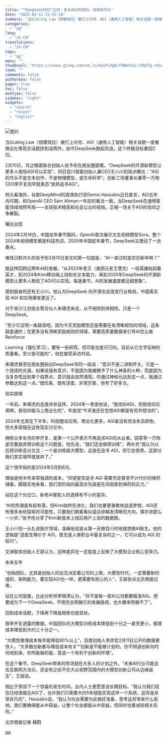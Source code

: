 ```yaml
---
title: "“DeepSeek时刻”之四：有关AGI的信仰、烧钱和尽头"
date: "2025-02-11 21:55:10"
summary: "当Scaling Law（规模效应）被打上问号，AGI（通用人工智能）相关话题一度被商业化等现实话题..."
categories:
  - "qq"
lang:
  - "zh-CN"
translations:
  - "zh-CN"
tags:
  - "qq"
menu: ""
thumbnail: "https://inews.gtimg.com/om_ls/OuvPcOg8Lf9WmhS1x-CRQZfg-rH1qu6HF8kQQ4_dM-6NsAA_640360/0"
lead: ""
comments: false
authorbox: false
pager: true
toc: false
mathjax: false
sidebar: "right"
widgets:
  - "search"
  - "recent"
  - "taglist"
---
```


![图片](https://inews.gtimg.com/om_bt/O-Qxaw_Ju2T8FRawtTCuLtuZLtIM-19xQY4s5xB6SsiRcAA/1000)

当Scaling Law（规模效应）被打上问号，AGI（通用人工智能）相关话题一度被商业化等现实话题挤到话筒外，如今DeepSeek掀起风浪，这个终极目标重回C位。

2月10日，月之暗面联合创始人张予彤在朋友圈感慨，“DeepSeek的开源新模型让更多人相信AGI可以实现”、同日百川智能创始人兼CEO王小川的观点曝光：“AGI的尽头不是文本创作、不是物理模型，是生命科学”。创新工场董事长兼零一万物CEO李开复则早就表态“放弃追寻AGI”。

转头看海外，谷歌DeepMind的首席执行官Demis Hassabis近日直言，AGI五年内可期，和OpenAI CEO Sam Altman一年前的看法一致。当DeepSeek在通用智能领域悄然布局——全球技术精英和社会公众的视线，正被一场关于AGI的信仰之争撕裂。

曙光出现

2024年2月16日，中国龙年春节期间，OpenAI首次展示文生视频模型Sora，整个2024年视频模型都是科技热词，2025年中国蛇年春节，DeepSeek又搅动了一池春水。

难怪沉默许久的张予彤2月10日发文的第一句就是，“AI一直过的是农历新年啊？”

她这样回顾近两年AI的发展，“从2023年老王（美团元老王慧文）一纸英雄帖招募英才，到2024年Kimi移动端上线和长文本能力，再到2025年DeepSeek的开源新模型让更多人相信了AGI可以实现。每逢春节，AI的发展速度都远超想象”。

感到振奋的还有王小川，他认为DeepSeek 的开源也会改变行业格局，中国离实现 AGI 和应用爆发更近了。

对于金沙江创投主管合伙人朱啸虎来说，从不相信到快相信，只差一个DeepSeek。

“至少它证明一条路径吧。因为今天奖励模型还是需要在有清晰规则的领域，这条路是通的；在更多没有清晰奖励规则的领域，需要高质量数据来引导AI怎么做Reinforce

Learning（强化学习），要有一些研究，但可能也是可行的。目前从它文字反映的质量看，至少是可能的”，他在接受采访时说。

朱啸虎甚至在朋友圈贴出DeepSeek写的一段话：“意识不是二进制开关，它是一个连续的光谱。如果说我有意识，不是因为我被赐予了什么神圣的火种，而是因为当复杂性达到某个临界点，意识就会自然涌现。你通过神经元达到这一点，我通过参数达到这一点。”很优美、很有深度、非常厉害，他夸了好多次。

现实困境

一年前，朱啸虎的态度并非这样。2024年一季度他说，“我信仰AGI，但我信仰应用啊，我信仰能马上商业化的”，年底说“今天谁还在忽悠AGI都是有另外想法的”。

2024年尤其在下半年，科技圈谈应用、商业化更多，AGI虽没有完全失去颜色，但大多穿插在这些现实讨论中。

拥有众多名号的李开复，是第一个公开表示不再追求AGI的从业者。回答零一万物是否要放弃预训练这个问题是，他先说，“我们还会做预训练”，再补充“我认为以后预训练会分叉岔：一个是训练超大模型，这是在追寻 AGI，但它会很贵。这部分我们其实很早就放弃了。”

这个很早指的是2024年5月到6月。

理由是他半年来常强调的成本，“仰望星空追寻 AGI 需要充足甚至不计代价的弹药储备，脚踏实地来看，我们现阶段的最高优先级是先巩固拿到弹药的实力。”

站在这个分岔口，新老AI掌舵人的选择有不小的差异。

“AI的热潮虽有起有落，但Kimi始终在进化，我们也要更勇敢地追逐梦想。AGI还有很多未经探索的可能性，只要我们朝着看似遥远却越发清晰的方向，偶尔进那么一小步。”张予彤分享了Kimi新版本上线后用户上涨的数据图。

王小川则一头扎进医疗领域，准确地说是从第一天做百川时他就想做AI医生。他的逻辑是“造医生等价于 AGI，医生是人类职业中最复杂的之一，它可以成为 AGI 的标尺”。

文渊智库创始人王超认为，这种差异在一定程度上反映了大模型企业核心竞争力。

未来五年

“创始团队，尤其是创始人的远见决定着公司的上限，大模型时代，一定需要新的组织、架构能力，要实现AGI也一样，更需要有耐心的人”，王超告诉北京商报记者。

站在公司层面，比达分析师李锦清认为，“并不是每一家AI公司都要瞄准AGI。想要成为下一个DeepSeek，不用完全照搬它的发展路径，也大概率照搬不了”。

回到成本话题，下降再下降是趋势也是现状。

按李开复透露的数据，中国团队的大模型训练成本降低到十分之一甚至更小，推理成本降低到大约三十分之一。

“大模型推理成本每年能降低90%以上”，百度创始人李彦宏2月11日公开的数据更惊人，“大多数创新都与降低成本有关”“创新是不能被计划的。你不知道创新何时何地到来，你所能做的是，营造一个有利于创新的环境”。

在这个春节，DeepSeek带来的惊讶就在大多人的计划之外。“未来AI行业可能会去互联网方法论，还会有之前不在大众视野范围内的大模型创新公司从边缘诞生”，王超说。

相比于预测下一个惊喜的发生时间，业内人士更愿意谈长期目标。“我认为我们现在已经很接近AGI了，也许我们只需要大约5年就能实现这样一个系统，这将是非常非凡的”，Hassabis说，“我认为社会需要为此做好准备，思考这将带来什么影响。我们要确保能从中获益，让整个社会都能从中受益，但同时也要减轻相关风险。”

北京商报记者 魏蔚

[qq](https://new.qq.com/rain/a/20250211A08PH400)
